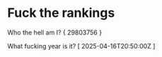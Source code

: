 # Fuck the rankings

Who the hell am I?
{ 29803756 }

What fucking year is it?
[ 2025-04-16T20:50:00Z ]
